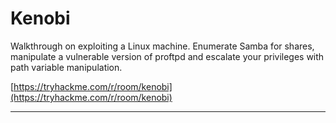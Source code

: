 # Kenobi

Walkthrough on exploiting a Linux machine. Enumerate Samba for shares, manipulate a vulnerable version of proftpd and escalate your privileges with path variable manipulation.

[https://tryhackme.com/r/room/kenobi](https://tryhackme.com/r/room/kenobi)

---
